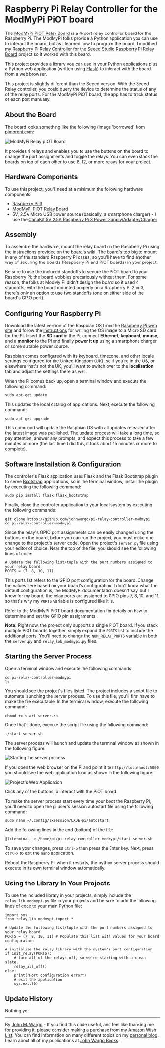 # Raspberry Pi Relay Controller for the ModMyPi PiOT board

The [ModMyPi PiOT Relay Board](https://www.modmypi.com/raspberry-pi/breakout-boards/modmypi/modmypi-piot-relay-board) is a 4-port relay controller board for the Raspberry Pi. The ModMyPi folks provide a Python application you can use to interact the board, but as I learned how to program the board, I modified my [Raspberry Pi Relay Controller for the Seeed Studio Raspberry Pi Relay Board](https://github.com/johnwargo/Raspberry-Pi-Relay-Controller-Seeed) project so it worked with this board.

This project provides a library you can use in your Python applications plus a Python web application (written using [Flask](http://flask.pocoo.org/)) to interact with the board from a web browser.

This project is slightly different than the Seeed version. With the Seeed Relay controller, you could query the device to determine the status of any of the relay ports. For the ModMyPi PiOT board, the app has to track status of each port manually.

## About the Board

The board looks something like the following (image 'borrowed' from [pimoroni.com](https://www.modmypi.com/raspberry-pi/breakout-boards/modmypi/modmypi-piot-relay-board):

![ModMyPi Relay pIOT Board](screenshots/figure-01.png)

It provides 4 relays and enables you to use the buttons on the board to change the port assignments and toggle the relays. You can even stack the boards on top of each other to use 8, 12, or more relays for your project. 
   
## Hardware Components

To use this project, you'll need at a minimum the following hardware components:

+ [Raspberry Pi 3](https://www.raspberrypi.org/products/raspberry-pi-3-model-b/)
+ [ModMyPi PiOT Relay Board](https://www.modmypi.com/raspberry-pi/breakout-boards/modmypi/modmypi-piot-relay-board)
+ 5V, 2.5A Micro USB power source (basically, a smartphone charger) - I use the [CanaKit 5V 2.5A Raspberry Pi 3 Power Supply/Adapter/Charger](https://www.amazon.com/gp/product/B00MARDJZ4)
 
## Assembly

To assemble the hardware, mount the relay board on the Raspberry Pi using the instructions provided on the [board's wiki](https://github.com/modmypi/PiOT-Relay-Board/wiki). The board's too big to mount in any of the standard Raspberry Pi cases, so you'll have to find another way of securing the boards (Raspberry Pi and PiOT boards) in your project. 

Be sure to use the included standoffs to secure the PiOT board to your Raspberry Pi; the board wobbles precariously without them. For some reason, the folks at ModMy Pi didn't design the board so it used 4 standoffs; with the board mounted properly on a Raspberry Pi 2 or 3, there's only an option to use two standoffs (one on either side of the board's GPIO port).

## Configuring Your Raspberry Pi

Download the latest version of the Raspbian OS from the [Raspberry Pi web site](https://www.raspberrypi.org/downloads/raspbian/) and follow the [instructions](https://www.raspberrypi.org/documentation/installation/installing-images/README.md) for writing the OS image to a Micro SD card for the Pi. Insert the **SD card** in the Pi, connect **Ethernet**, **keyboard**, **mouse**, and a **monitor** to the Pi and finally **power it up** using a smartphone charger or some suitable power source.

Raspbian comes configured with its keyboard, timezone, and other locale settings configured for the United Kingdom (UK), so if you're in the US, or elsewhere that's not the UK, you'll want to switch over to the **localisation** tab and adjust the settings there as well.

When the Pi comes back up, open a terminal window and execute the following command:

	sudo apt-get update

This updates the local catalog of applications. Next, execute the following command:

	sudo apt-get upgrade

This command will update the Raspbian OS with all updates released after the latest image was published. The update process will take a long time, so pay attention, answer any prompts, and expect this process to take a few minutes or more (the last time I did this, it took about 15 minutes or more to complete).

## Software Installation & Configuration

The controller's Flask application uses Flask and the Flask Bootstrap plugin to serve [Bootstrap](http://getbootstrap.com/) applications, so in the terminal window, install the plugin by executing the following command:  

	sudo pip install flask flask_bootstrap

Finally, clone the controller application to your local system by executing the following commands:
 
	git clone https://github.com/johnwargo/pi-relay-controller-modmypi
	cd pi-relay-controller-modmypi

Since the relay's GPIO port assignments can be easily changed using the buttons on the board, before you can run the project, you must make one change to the project's server code. Open the project's `server.py` file using your editor of choice. Near the top of the file, you should see the following lines of code:

	# Update the following list/tuple with the port numbers assigned to your relay board
	PORTS = (7, 8, 10, 11)

This ports list refers to the GPIO port configuration for the board. Change the values here based on your board's configuration. I don't know what the default configuration is, the ModMyPi documentation doesn't say, but I know for my board, the relay ports are assigned to GPIO pins 7, 8, 10, and 11, so that's why my `PORTS` variable is configured like it is. 

Refer to the ModMyPi PiOT board documentation for details on how to determine and set the GPIO pin assignments.

**Note:** Right now, the project only supports a single PiOT board. If you stack multiple PiOT boards together, simply expand the `PORTS` list to include the additional ports. You'll need to change the `NUM_RELAY_PORTS` variable in both the `server.py` and `relay_lob_modmypi.py` files.

## Starting the Server Process

Open a terminal window and execute the following commands:

	cd pi-relay-controller-modmypi
	ls

You should see the project's files listed. The project includes a script file to automate launching the server process. To use this file, you'll first have to make the file executable. In the terminal window, execute the following command:

	chmod +x start-server.sh

Once that's done, execute the script file using the following command:

	./start-server.sh

The server process will launch and update the terminal window as shown in the following figure:

![Starting the server process](screenshots/figure-02.png)

If you open the web browser on the Pi and point it to `http://localhost:5000` you should see the web application load as shown in the following figure:

![Project's Web Application](screenshots/figure-03.png)

Click any of the buttons to interact with the PiOT board.

To make the server process start every time your boot the Raspberry Pi, you'll need to open the pi user's session autostart file using the following command:  

	sudo nano ~/.config/lxsession/LXDE-pi/autostart    

Add the following lines to the end (bottom) of the file:

	@lxterminal -e /home/pi/pi-relay-controller-modmypi/start-server.sh

To save your changes, press `ctrl-o` then press the Enter key. Next, press `ctrl-x` to exit the `nano` application.
  
Reboot the Raspberry Pi; when it restarts, the python server process should execute in its own terminal window automatically.

## Using the Library In Your Projects

To use the included library in your projects, simply include the `relay_lib_modmypi.py` file in your projects and be sure to add the following lines of code to your main Python file:

	import sys
	from relay_lib_modmypi import *	
	
	# Update the following list/tuple with the port numbers assigned to your relay board
	PORTS = (7, 8, 10, 11) # Populate this list with values for your board configuration
	
	# initialize the relay library with the system's port configuration
	if init_relay(PORTS):
	    # turn all of the relays off, so we're starting with a clean slate.
	    relay_all_off()
	else:
	    print("Port configuration error")
	    # exit the application
	    sys.exit(0)

## Update History

Nothing yet.

***
By [John M. Wargo](http://www.johnwargo.com) - If you find this code useful, and feel like thanking me for providing it, please consider making a purchase from [my Amazon Wish List](https://amzn.com/w/1WI6AAUKPT5P9). You can find information on many different topics on my [personal blog](http://www.johnwargo.com). Learn about all of my publications at [John Wargo Books](http://www.johnwargobooks.com). 